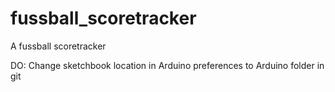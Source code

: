 fussball_scoretracker
=====================

A fussball scoretracker


DO:
Change sketchbook location in Arduino preferences to Arduino folder in git
